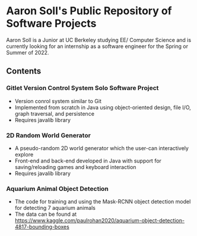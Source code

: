 # Aaron Soll's Public Repository of Software Projects
Aaron Soll is a Junior at UC Berkeley studying EE/ Computer Science and is currently looking for an internship as a software engineer for the Spring or Summer of 2022.
## Contents
### Gitlet Version Control System Solo Software Project
- Version conrol system similar to Git
- Implemented from scratch in Java using object-oriented design, file I/O, graph traversal, and persistence
- Requires javalib library
### 2D Random World Generator
- A pseudo-random 2D world generator which the user-can interactively explore
- Front-end and back-end developed in Java with support for saving/reloading games and keyboard interaction
- Requires javalib library
### Aquarium Animal Object Detection
- The code for training and using the Mask-RCNN object detection model for detecting 7 aquarium animals
- The data can be found at https://www.kaggle.com/paulrohan2020/aquarium-object-detection-4817-bounding-boxes
